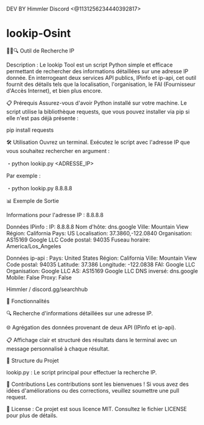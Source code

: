 DEV BY Himmler Discord <@1131256234440392817>
# lookip-Osint

🕵️‍♂️🔍 Outil de Recherche IP

Description :
Le lookip Tool est un script Python simple et efficace permettant de rechercher des informations détaillées
sur une adresse IP donnée. En interrogeant deux services API publics, IPinfo et ip-api, cet outil fournit des détails tels que la localisation, 
l'organisation, le FAI (Fournisseur d'Accès Internet), et bien plus encore.

📋 Prérequis
Assurez-vous d'avoir Python installé sur votre machine. Le script utilise la bibliothèque requests, que vous pouvez installer via pip si elle n'est pas déjà présente :

pip install requests

🛠️ Utilisation
Ouvrez un terminal.
Exécutez le script avec l'adresse IP que vous souhaitez rechercher en argument :

・python lookip.py <ADRESSE_IP>

Par exemple :

・python lookip.py 8.8.8.8

📊 Exemple de Sortie

Informations pour l'adresse IP : 8.8.8.8

Données IPinfo :
  IP: 8.8.8.8
  Nom d'hôte: dns.google
  Ville: Mountain View
  Région: California
  Pays: US
  Localisation: 37.3860,-122.0840
  Organisation: AS15169 Google LLC
  Code postal: 94035
  Fuseau horaire: America/Los_Angeles

Données ip-api :
  Pays: United States
  Région: California
  Ville: Mountain View
  Code postal: 94035
  Latitude: 37.386
  Longitude: -122.0838
  FAI: Google LLC
  Organisation: Google LLC
  AS: AS15169 Google LLC
  DNS inversé: dns.google
  Mobile: False
  Proxy: False

Himmler / discord.gg/searchhub

🧩 Fonctionnalités

🔍 Recherche d'informations détaillées sur une adresse IP.

🌐 Agrégation des données provenant de deux API (IPinfo et ip-api).

📋 Affichage clair et structuré des résultats dans le terminal avec un message personnalisé à chaque résultat.

📂 Structure du Projet

lookip.py : Le script principal pour effectuer la recherche IP.

🤝 Contributions
Les contributions sont les bienvenues ! Si vous avez des idées d'améliorations ou des corrections, veuillez soumettre une pull request.

📜 License : 
Ce projet est sous licence MIT. Consultez le fichier LICENSE pour plus de détails.
